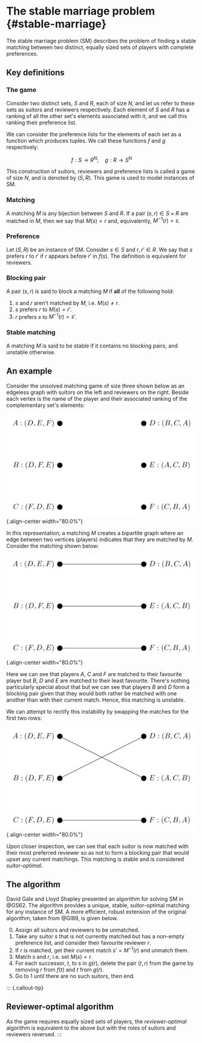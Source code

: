 # The stable marriage problem {#stable-marriage}

The stable marriage problem (SM) describes the problem of finding a
stable matching between two distinct, equally sized sets of players with
complete preferences.

## Key definitions

### The game

Consider two distinct sets, $S$ and $R$, each of size $N$, and let us
refer to these sets as suitors and reviewers respectively. Each element
of $S$ and $R$ has a ranking of all the other set's elements associated
with it, and we call this ranking their preference list.

We can consider the preference lists for the elements of each set as a
function which produces tuples. We call these functions $f$ and $g$
respectively:

$$f : S \to R^N; \quad g : R \to S^N$$

This construction of suitors, reviewers and preference lists is called a
game of size $N$, and is denoted by $(S,R)$. This game is used to model
instances of SM.

### Matching

A matching $M$ is any bijection between $S$ and $R$. If a pair
$(s,r) \in S \times R$ are matched in $M$, then we say that $M(s) = r$
and, equivalently, $M^{−1}(r) = s$.

### Preference

Let $(S, R)$ be an instance of SM. Consider $s \in S$ and $r,
r' \in R$. We say that $s$ prefers $r$ to $r'$ if $r$ appears before
$r'$ in $f(s)$. The definition is equivalent for reviewers.

### Blocking pair

A pair $(s,r)$ is said to block a matching $M$ if **all** of the
following hold:

1.  $s$ and $r$ aren't matched by $M$, i.e. $M(s) \neq
    r$.
2.  $s$ prefers $r$ to $M(s) = r'$.
3.  $r$ prefers $s$ to $M^{-1}(r) = s′$.

### Stable matching

A matching $M$ is said to be stable if it contains no blocking pairs,
and unstable otherwise.

## An example

Consider the unsolved matching game of size three shown below as an
edgeless graph with suitors on the left and reviewers on the right.
Beside each vertex is the name of the player and their associated
ranking of the complementary set's elements:

![image](../assets/discussion/sm_matching.svg){.align-center width="80.0%"}

In this representation, a matching $M$ creates a bipartite graph where
an edge between two vertices (players) indicates that they are matched
by $M$. Consider the matching shown below:

![image](../assets/discussion/sm_unstable.svg){.align-center width="80.0%"}

Here we can see that players $A$, $C$ and $F$ are matched to their
favourite player but $B$, $D$ and $E$ are matched to their least
favourite. There's nothing particularly special about that but we can
see that players $B$ and $D$ form a blocking pair given that they would
both rather be matched with one another than with their current match.
Hence, this matching is unstable.

We can attempt to rectify this instability by swapping the matches for
the first two rows:

![image](../assets/discussion/sm_stable.svg){.align-center width="80.0%"}

Upon closer inspection, we can see that each suitor is now matched with
their most preferred reviewer so as not to form a blocking pair that
would upset any current matchings. This matching is stable and is
considered *suitor-optimal*.

## The algorithm

David Gale and Lloyd Shapley presented an algorithm for solving SM in
@GS62. The algorithm provides a unique,
stable, suitor-optimal matching for any instance of SM. A more
efficient, robust extension of the original algorithm, taken from
@GI89, is given below.

0.  Assign all suitors and reviewers to be unmatched.
1.  Take any suitor $s$ that is not currently matched but has a non-empty
    preference list, and consider their favourite reviewer $r$.
2.  If $r$ is matched, get their current match $s' = M^{-1}(r)$ and
    unmatch them.
3.  Match $s$ and $r$, i.e. set $M(s) = r$.
4.  For each successor, $t$, to $s$ in $g(r)$, delete the pair $(t, r)$
    from the game by removing $r$ from $f(t)$ and $t$ from $g(r)$.
5.  Go to 1 until there are no such suitors, then end.

::: {.callout-tip}
## Reviewer-optimal algorithm
As the game requires equally sized sets of players, the
*reviewer-optimal* algorithm is equivalent to the above but with the
roles of suitors and reviewers reversed.
:::
